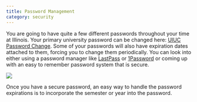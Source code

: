 ```yaml
---
title: Password Management
category: security
---
```

You are going to have quite a few different passwords throughout your 
time at Illinois. Your primary university password can be changed here: 
[UIUC Password Change](https://identity.uillinois.edu/iamFrontEnd/iam/start/?campus=uiuc). Some of 
your passwords will also have expiration dates attached to them, forcing 
you to change them periodically. You can look into either using a password 
manager like [LastPass](https://lastpass.com/) or [1Password](https://agilebits.com/onepassword) 
or coming up with an easy to remember password system that is secure. 

![](https://imgs.xkcd.com/comics/password_strength.png)

Once you have a secure password, an easy way to handle the password expirations is 
to incorporate the semester or year into the password. 

